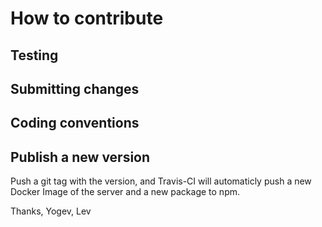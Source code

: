 # How to contribute

## Testing

## Submitting changes

## Coding conventions

## Publish a new version
Push a git tag with the version, and Travis-CI will automaticly push a new Docker Image of the server and a new package to npm.

Thanks,
Yogev, Lev
